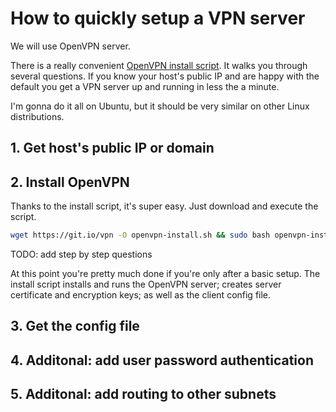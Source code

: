# How to quickly setup a VPN server

We will use OpenVPN server.

There is a really convenient [OpenVPN install script](https://github.com/Nyr/openvpn-install). It walks you through several questions. If you know your host's public IP and are happy with the default you get a VPN server up and running in less the a minute.

I'm gonna do it all on Ubuntu, but it should be very similar on other Linux distributions.

## 1. Get host's public IP or domain

## 2. Install OpenVPN

Thanks to the install script, it's super easy. Just download and execute the script.

```bash
wget https://git.io/vpn -O openvpn-install.sh && sudo bash openvpn-install.sh
```

TODO: add step by step questions

At this point you're pretty much done if you're only after a basic setup. The install script installs and runs the OpenVPN server; creates server certificate and encryption keys; as well as the client config file.


## 3. Get the config file

## 4. Additonal: add user password authentication



## 5. Additonal: add routing to other subnets